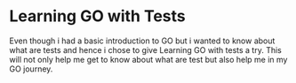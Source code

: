 # Learning GO with Tests 

Even though i had a basic introduction to GO but i wanted to know about what are tests and hence i chose to give Learning GO with tests a try. 
This will not only help me get to know about what are test but also help me in my GO journey.
